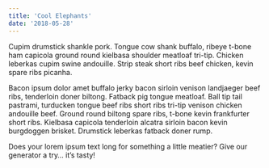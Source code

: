 ```yaml
---
title: 'Cool Elephants'
date: '2018-05-28'
---
```


Cupim drumstick shankle pork. Tongue cow shank buffalo, ribeye t-bone ham capicola ground round kielbasa shoulder meatloaf tri-tip. Chicken leberkas cupim swine andouille. Strip steak short ribs beef chicken, kevin spare ribs picanha.

Bacon ipsum dolor amet buffalo jerky bacon sirloin venison landjaeger beef ribs, tenderloin doner biltong. Fatback pig tongue meatloaf. Ball tip tail pastrami, turducken tongue beef ribs short ribs tri-tip venison chicken andouille beef. Ground round biltong spare ribs, t-bone kevin frankfurter short ribs. Kielbasa capicola tenderloin alcatra sirloin bacon kevin burgdoggen brisket. Drumstick leberkas fatback doner rump.

Does your lorem ipsum text long for something a little meatier? Give our generator a try… it’s tasty!
